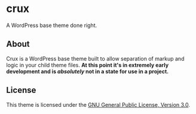 # crux

A WordPress base theme done right.

## About

Crux is a WordPress base theme built to allow separation of markup and logic in your child theme files. **At this point it's in extremely early development and is *absolutely* not in a state for use in a project.**

## License

This theme is licensed under the [GNU General Public License, Version 3.0](http://www.gnu.org/licenses/gpl-3.0-standalone.html).